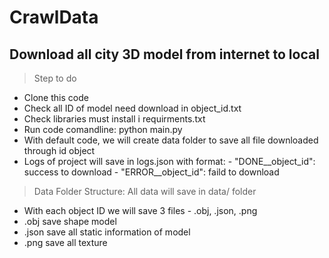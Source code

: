 # CrawlData
## Download all city 3D model from internet to local
> Step to do 
  - Clone this code 
  - Check all ID of model need download in object_id.txt
  - Check libraries must install i requirments.txt
  - Run code comandline: python main.py
  - With default code, we will create data folder to save all file downloaded through id object
  - Logs of project will save in logs.json with format:
        - "DONE__object_id": success to download
        - "ERROR__object_id": faild to download

> Data Folder Structure:
All data will save in data/ folder
-  With each object ID we will save 3 files - .obj, .json, .png
-  .obj save shape model
-  .json save all static information of model
-  .png save all texture